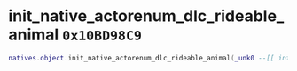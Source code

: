 # init_native_actorenum_dlc_rideable_animal `0x10BD98C9`

```lua
natives.object.init_native_actorenum_dlc_rideable_animal(_unk0 --[[ integer ]], _unk1 --[[ integer ]], _unk2 --[[ integer ]], _unk3 --[[ integer ]])
```